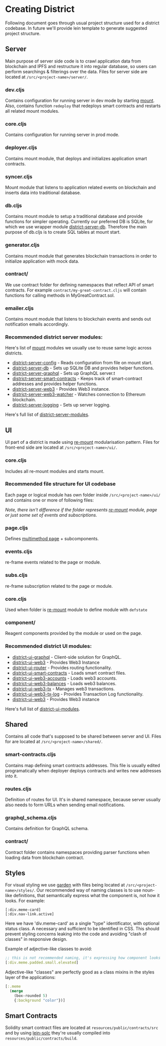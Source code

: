 # Creating District

Following document goes through usual project structure used for a district codebase. In future we'll provide lein template to generate suggested project structure. 

## Server
Main purpose of server side code is to crawl application data from blockchain and IPFS and restructure it into regular database, so users can perform searchings & filterings over the data. 
Files for server side are located at `/src/<project-name>/server/`.

### dev.cljs
Contains configuration for running server in dev mode by starting [mount](https://github.com/tolitius/mount). Also, contains function `redeploy` that redeploys smart contracts and restarts all related mount modules. 

### core.cljs
Contains configuration for running server in prod mode. 

### deployer.cljs 
Contains mount module, that deploys and initializes application smart contracts. 

### syncer.cljs
Mount module that listens to application related events on blockchain and inserts data into traditional database. 

### db.cljs
Contains mount module to setup a traditional database and provide functions for simpler operating. Currently our preferred DB is SQLite, for which we use wrapper module [district-server-db](https://github.com/district0x/district-server-db). Therefore the main purpose of db.cljs is to create SQL tables at mount start. 

### generator.cljs
Contains mount module that generates blockchain transactions in order to initialize application with mock data. 

### contract/
We use contract folder for defining namespaces that reflect API of smart contracts. For example `contract/my-great-contract.cljs` will contain functions for calling methods in MyGreatContract.sol.

### emailer.cljs
Contains mount module that listens to blockchain events and sends out notification emails accordingly. 

### Recommended district server modules:
Here's list of [mount](https://github.com/tolitius/mount) modules we usually use to reuse same logic across districts.

- [district-server-config](https://github.com/district0x/district-server-config) - Reads configuration from file on mount start.
- [district-server-db](https://github.com/district0x/district-server-db) - Sets up SQLite DB and provides helper functions. 
- [district-server-graphql](https://github.com/district0x/district-server-graphql) - Sets up GraphQL server.t
- [district-server-smart-contracts](https://github.com/district0x/district-server-smart-contracts) - Keeps track of smart-contract addresses and provides helper functions.
- [district-server-web3](https://github.com/district0x/district-server-web3) - Provides Web3 instance.
- [district-server-web3-watcher](https://github.com/district0x/district-server-web3-watcher) - Watches connection to Ethereum blockchain.
- [district-server-logging](https://github.com/district0x/district-server-logging) - Sets up server logging.

Here's full list of [district-server-modules](https://github.com/search?q=topic%3Adistrict-server-module+org%3Adistrict0x&type=Repositories).

## UI
UI part of a district is made using [re-mount](https://github.com/district0x/d0x-INFRA/blob/master/re-mount.md) modularisation pattern. 
Files for front-end side are located at `/src/<project-name>/ui/`.

### core.cljs
Includes all re-mount modules and starts mount. 

### Recommended file structure for UI codebase
Each page or logical module has own folder inside `/src/<project-name>/ui/` and contains one or more of following files: 

_Note, there isn't difference if the folder represents [re-mount](https://github.com/district0x/d0x-INFRA/blob/master/re-mount.md) module, page or just some set of events and subscriptions._

### page.cljs
Defines [multimethod page](https://github.com/district0x/district-ui-router#districtuicomponentpage) + subcomponents. 

### events.cljs
re-frame events related to the page or module. 

### subs.cljs
re-frame subscription related to the page or module. 

### core.cljs
Used when folder is [re-mount](https://github.com/district0x/d0x-INFRA/blob/master/re-mount.md) module to define module with `defstate`

### component/
Reagent components provided by the module or used on the page. 


### Recommended district UI modules:
- [district-ui-graphql](https://github.com/district0x/district-ui-graphql) - Client-side solution for GraphQL.
- [district-ui-web3](https://github.com/district0x/district-ui-web3) - Provides Web3 Instance
- [district-ui-router](https://github.com/district0x/district-ui-router) - Provides routing functionality.
- [district-ui-smart-contracts](https://github.com/district0x/district-ui-smart-contracts) - Loads smart contract files.
- [district-ui-web3-accounts](https://github.com/district0x/district-ui-web3-accounts) - Loads web3 accounts. 
- [district-ui-web3-balances](https://github.com/district0x/district-ui-web3-balances) - Loads web3 balances.
- [district-ui-web3-tx](https://github.com/district0x/district-ui-web3-tx) - Manages web3 transactions. 
- [district-ui-web3-tx-log](https://github.com/district0x/district-ui-web3-tx-log) - Provides Transaction Log functionality. 
- [district-ui-web3](https://github.com/district0x/district-ui-web3) - Provides Web3 instance


Here's full list of [district-ui-modules](https://github.com/search?q=topic%3Adistrict-ui-module+org%3Adistrict0x&type=Repositories).

## Shared
Contains all code that's supposed to be shared between server and UI. 
Files for are located at `/src/<project-name>/shared/`.

### smart-contracts.cljs
Contains map defining smart contracts addresses. This file is usually edited programatically when deployer deploys contracts and writes new addresses into it. 

### routes.cljs 
Definition of routes for UI. It's in shared namespace, because server usually also needs to form URLs when sending email notifications. 

### graphql_schema.cljs
Contains definition for GraphQL schema. 

### contract/
Contract folder contains namespaces providing parser functions when loading data from blockchain contract. 

## Styles
For visual styling we use [garden](https://github.com/noprompt/garden) with files being located at `/src/<project-name>/styles/`. Our recommended way of naming classes is to use noun-like definitions, that semantically express what the component is, not how it looks. For example:

```
[:div.meme-card]
[:div.nav-link.active]
```
Here we have 'div.meme-card' as a single "type" identificator, with optional status class. A necessary and sufficient to be identified in CSS. This should prevent styling concerns leaking into the code and avoiding "clash of classes" in responsive design.

Example of adjective-like classes to avoid:

```clojure
;; this is not recommended naming, it's expressing how component looks
[:div.meme.padded.small.elevated]
```
Adjective-like "classes" are perfectly good as a class mixins in the styles layer of the applications:
```clojure
[:.meme
  (merge 
    (box-rounded 5)
    {:background "color"})]
```

## Smart Contracts
Solidity smart contract files are located at `resources/public/contracts/src` and by using [lein-solc](https://github.com/district0x/lein-solc) they're usually compiled into `resources/public/contracts/build`. 
